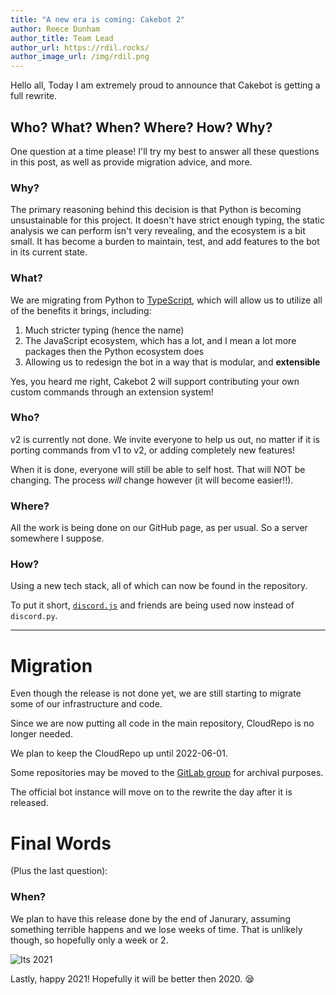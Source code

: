 ```yaml
---
title: "A new era is coming: Cakebot 2"
author: Reece Dunham
author_title: Team Lead
author_url: https://rdil.rocks/
author_image_url: /img/rdil.png
---
```


Hello all,
Today I am extremely proud to announce that Cakebot is getting a full rewrite.

<!--truncate-->

## Who? What? When? Where? How? Why?

One question at a time please! I'll try my best to answer all these questions in this post, as well as provide migration advice, and more.

### Why?

The primary reasoning behind this decision is that Python is becoming unsustainable for this project. It doesn't have strict enough typing,
the static analysis we can perform isn't very revealing, and the ecosystem is a bit small.
It has become a burden to maintain, test, and add features to the bot in its current state.

### What?

We are migrating from Python to [TypeScript](https://typescriptlang.org), which will allow us to utilize all of the benefits it brings, including:

1. Much stricter typing (hence the name)
2. The JavaScript ecosystem, which has a lot, and I mean a lot more packages then the Python ecosystem does
3. Allowing us to redesign the bot in a way that is modular, and **extensible**

Yes, you heard me right, Cakebot 2 will support contributing your own custom commands through an extension system!

### Who?

v2 is currently not done. We invite everyone to help us out, no matter if it is porting commands from v1 to v2, or adding completely new features!

When it is done, everyone will still be able to self host. That will NOT be changing. The process _will_ change however (it will become easier!!).

### Where?

All the work is being done on our GitHub page, as per usual. So a server somewhere I suppose.

### How?

Using a new tech stack, all of which can now be found in the repository.

To put it short, [`discord.js`](https://discord.js.org) and friends are being used now instead of `discord.py`.

---

# Migration

Even though the release is not done yet, we are still starting to migrate some of our infrastructure and code.

Since we are now putting all code in the main repository, CloudRepo is no longer needed.

We plan to keep the CloudRepo up until 2022-06-01.

Some repositories may be moved to the [GitLab group](https://gitlab.com/groups/cakebot/-/archived) for archival purposes.

The official bot instance will move on to the rewrite the day after it is released.

# Final Words

(Plus the last question):

### When?

We plan to have this release done by the end of Janurary, assuming something terrible happens and we lose weeks of time.
That is unlikely though, so hopefully only a week or 2.

![Its 2021](/img/undraw_happy_2021.svg)

Lastly, happy 2021! Hopefully it will be better then 2020. :sleepy:
